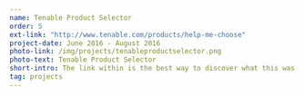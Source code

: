 ```yaml
---
name: Tenable Product Selector
order: 5
ext-link: "http://www.tenable.com/products/help-me-choose"
project-date: June 2016 - August 2016
photo-link: /img/projects/tenableproductselector.png
photo-text: Tenable Product Selector
short-intro: The link within is the best way to discover what this was for. Fun little project at Tenable that gets to be used by many!
tag: projects
---
```

